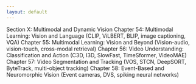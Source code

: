 ```yaml
---
layout: default
---
```


Section X: Multimodal and Dynamic Vision
Chapter 54: Multimodal Learning: Vision and Language
(CLIP, ViLBERT, BLIP, image captioning, VQA)
Chapter 55: Multimodal Learning: Vision and Beyond
(Vision-audio, vision-touch, cross-modal retrieval)
Chapter 56: Video Understanding: Classification and Action
(C3D, I3D, SlowFast, TimeSformer, VideoMAE)
Chapter 57: Video Segmentation and Tracking
(VOS, STCN, DeepSORT, ByteTrack, multi-object tracking)
Chapter 58: Event-Based and Neuromorphic Vision
(Event cameras, DVS, spiking neural networks)
